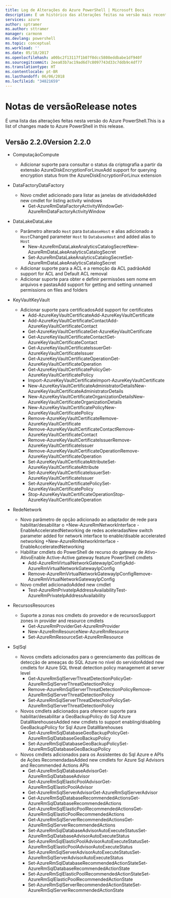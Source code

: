 ```yaml
---
title: Log de Alterações do Azure PowerShell | Microsoft Docs
description: É um histórico das alterações feitas na versão mais recente do Azure PowerShell.
services: azure
author: sptramer
ms.author: sttramer
manager: carmonm
ms.devlang: powershell
ms.topic: conceptual
ms.workload: ''
ms.date: 05/18/2017
ms.openlocfilehash: a00bc2f13117f1b07f0dcc5808eddbabe1df940f
ms.sourcegitcommit: 2eea03b7ac19ad6d7c8097743d33c7ddb9c4df77
ms.translationtype: HT
ms.contentlocale: pt-BR
ms.lasthandoff: 06/06/2018
ms.locfileid: "34821659"
---
```

# <a name="release-notes"></a><span data-ttu-id="7e453-103">Notas de versão</span><span class="sxs-lookup"><span data-stu-id="7e453-103">Release notes</span></span>

<span data-ttu-id="7e453-104">É uma lista das alterações feitas nesta versão do Azure PowerShell.</span><span class="sxs-lookup"><span data-stu-id="7e453-104">This is a list of changes made to Azure PowerShell in this release.</span></span>

## <a name="version-220"></a><span data-ttu-id="7e453-105">Versão 2.2.0</span><span class="sxs-lookup"><span data-stu-id="7e453-105">Version 2.2.0</span></span>
* <span data-ttu-id="7e453-106">Computação</span><span class="sxs-lookup"><span data-stu-id="7e453-106">Compute</span></span>
  - <span data-ttu-id="7e453-107">Adicionar suporte para consultar o status da criptografia a partir da extensão AzureDiskEncryptionForLinux</span><span class="sxs-lookup"><span data-stu-id="7e453-107">Add support for querying encryption status from the AzureDiskEncryptionForLinux extension</span></span>
* <span data-ttu-id="7e453-108">DataFactory</span><span class="sxs-lookup"><span data-stu-id="7e453-108">DataFactory</span></span>
  - <span data-ttu-id="7e453-109">Novo cmdlet adicionado para listar as janelas de atividade</span><span class="sxs-lookup"><span data-stu-id="7e453-109">Added new cmdlet for listing activity windows</span></span>
    + <span data-ttu-id="7e453-110">Get-AzureRmDataFactoryActivityWindow</span><span class="sxs-lookup"><span data-stu-id="7e453-110">Get-AzureRmDataFactoryActivityWindow</span></span>
* <span data-ttu-id="7e453-111">DataLake</span><span class="sxs-lookup"><span data-stu-id="7e453-111">DataLake</span></span>
  - <span data-ttu-id="7e453-112">Parâmetro alterado `Host` para `DatabaseHost` e alias adicionado a `Host`</span><span class="sxs-lookup"><span data-stu-id="7e453-112">Changed parameter `Host` to `DatabaseHost` and added alias to `Host`</span></span>
    + <span data-ttu-id="7e453-113">New-AzureRmDataLakeAnalyticsCatalogSecret</span><span class="sxs-lookup"><span data-stu-id="7e453-113">New-AzureRmDataLakeAnalyticsCatalogSecret</span></span>
    + <span data-ttu-id="7e453-114">Set-AzureRmDataLakeAnalyticsCatalogSecret</span><span class="sxs-lookup"><span data-stu-id="7e453-114">Set-AzureRmDataLakeAnalyticsCatalogSecret</span></span>
  - <span data-ttu-id="7e453-115">Adicionar suporte para a ACL e a remoção da ACL padrão</span><span class="sxs-lookup"><span data-stu-id="7e453-115">Add support for ACL and Default ACL removal</span></span>
  - <span data-ttu-id="7e453-116">Adicionar suporte para obter e definir permissões sem nome em arquivos e pastas</span><span class="sxs-lookup"><span data-stu-id="7e453-116">Add support for getting and setting unnamed permissions on files and folders</span></span>
* <span data-ttu-id="7e453-117">KeyVault</span><span class="sxs-lookup"><span data-stu-id="7e453-117">KeyVault</span></span>
  - <span data-ttu-id="7e453-118">Adicionar suporte para certificados</span><span class="sxs-lookup"><span data-stu-id="7e453-118">Add support for certificates</span></span>
    + <span data-ttu-id="7e453-119">Add-AzureKeyVaultCertificate</span><span class="sxs-lookup"><span data-stu-id="7e453-119">Add-AzureKeyVaultCertificate</span></span>
    + <span data-ttu-id="7e453-120">Add-AzureKeyVaultCertificateContact</span><span class="sxs-lookup"><span data-stu-id="7e453-120">Add-AzureKeyVaultCertificateContact</span></span>
    + <span data-ttu-id="7e453-121">Get-AzureKeyVaultCertificate</span><span class="sxs-lookup"><span data-stu-id="7e453-121">Get-AzureKeyVaultCertificate</span></span>
    + <span data-ttu-id="7e453-122">Get-AzureKeyVaultCertificateContact</span><span class="sxs-lookup"><span data-stu-id="7e453-122">Get-AzureKeyVaultCertificateContact</span></span>
    + <span data-ttu-id="7e453-123">Get-AzureKeyVaultCertificateIssuer</span><span class="sxs-lookup"><span data-stu-id="7e453-123">Get-AzureKeyVaultCertificateIssuer</span></span>
    + <span data-ttu-id="7e453-124">Get-AzureKeyVaultCertificateOperation</span><span class="sxs-lookup"><span data-stu-id="7e453-124">Get-AzureKeyVaultCertificateOperation</span></span>
    + <span data-ttu-id="7e453-125">Get-AzureKeyVaultCertificatePolicy</span><span class="sxs-lookup"><span data-stu-id="7e453-125">Get-AzureKeyVaultCertificatePolicy</span></span>
    + <span data-ttu-id="7e453-126">Import-AzureKeyVaultCertificate</span><span class="sxs-lookup"><span data-stu-id="7e453-126">Import-AzureKeyVaultCertificate</span></span>
    + <span data-ttu-id="7e453-127">New-AzureKeyVaultCertificateAdministratorDetails</span><span class="sxs-lookup"><span data-stu-id="7e453-127">New-AzureKeyVaultCertificateAdministratorDetails</span></span>
    + <span data-ttu-id="7e453-128">New-AzureKeyVaultCertificateOrganizationDetails</span><span class="sxs-lookup"><span data-stu-id="7e453-128">New-AzureKeyVaultCertificateOrganizationDetails</span></span>
    + <span data-ttu-id="7e453-129">New-AzureKeyVaultCertificatePolicy</span><span class="sxs-lookup"><span data-stu-id="7e453-129">New-AzureKeyVaultCertificatePolicy</span></span>
    + <span data-ttu-id="7e453-130">Remove-AzureKeyVaultCertificate</span><span class="sxs-lookup"><span data-stu-id="7e453-130">Remove-AzureKeyVaultCertificate</span></span>
    + <span data-ttu-id="7e453-131">Remove-AzureKeyVaultCertificateContact</span><span class="sxs-lookup"><span data-stu-id="7e453-131">Remove-AzureKeyVaultCertificateContact</span></span>
    + <span data-ttu-id="7e453-132">Remove-AzureKeyVaultCertificateIssuer</span><span class="sxs-lookup"><span data-stu-id="7e453-132">Remove-AzureKeyVaultCertificateIssuer</span></span>
    + <span data-ttu-id="7e453-133">Remove-AzureKeyVaultCertificateOperation</span><span class="sxs-lookup"><span data-stu-id="7e453-133">Remove-AzureKeyVaultCertificateOperation</span></span>
    + <span data-ttu-id="7e453-134">Set-AzureKeyVaultCertificateAttribute</span><span class="sxs-lookup"><span data-stu-id="7e453-134">Set-AzureKeyVaultCertificateAttribute</span></span>
    + <span data-ttu-id="7e453-135">Set-AzureKeyVaultCertificateIssuer</span><span class="sxs-lookup"><span data-stu-id="7e453-135">Set-AzureKeyVaultCertificateIssuer</span></span>
    + <span data-ttu-id="7e453-136">Set-AzureKeyVaultCertificatePolicy</span><span class="sxs-lookup"><span data-stu-id="7e453-136">Set-AzureKeyVaultCertificatePolicy</span></span>
    + <span data-ttu-id="7e453-137">Stop-AzureKeyVaultCertificateOperation</span><span class="sxs-lookup"><span data-stu-id="7e453-137">Stop-AzureKeyVaultCertificateOperation</span></span>
* <span data-ttu-id="7e453-138">Rede</span><span class="sxs-lookup"><span data-stu-id="7e453-138">Network</span></span>

  - <span data-ttu-id="7e453-139">Novo parâmetro de opção adicionado ao adaptador de rede para habilitar/desabilitar o +New-AzureRmNetworkInterface -EnableAcceleratedNetworking de redes aceleradas</span><span class="sxs-lookup"><span data-stu-id="7e453-139">New switch parameter added for network interface to enable/disable accelerated networking +New-AzureRmNetworkInterface -EnableAcceleratedNetworking</span></span>
  - <span data-ttu-id="7e453-140">Habilitar cmdlets do PowerShell de recurso do gateway de Ativo-Ativo</span><span class="sxs-lookup"><span data-stu-id="7e453-140">Enable Active-Active gateway feature PowerShell cmdlets</span></span>
    + <span data-ttu-id="7e453-141">Add-AzureRmVirtualNetworkGatewayIpConfig</span><span class="sxs-lookup"><span data-stu-id="7e453-141">Add-AzureRmVirtualNetworkGatewayIpConfig</span></span>
    + <span data-ttu-id="7e453-142">Remove-AzureRmVirtualNetworkGatewayIpConfig</span><span class="sxs-lookup"><span data-stu-id="7e453-142">Remove-AzureRmVirtualNetworkGatewayIpConfig</span></span>
  - <span data-ttu-id="7e453-143">Novo cmdlet adicionado</span><span class="sxs-lookup"><span data-stu-id="7e453-143">Added new cmdlet</span></span>
    + <span data-ttu-id="7e453-144">Test-AzureRmPrivateIpAddressAvailability</span><span class="sxs-lookup"><span data-stu-id="7e453-144">Test-AzureRmPrivateIpAddressAvailability</span></span>
* <span data-ttu-id="7e453-145">Recursos</span><span class="sxs-lookup"><span data-stu-id="7e453-145">Resources</span></span>
  - <span data-ttu-id="7e453-146">Suporte a zonas nos cmdlets do provedor e de recursos</span><span class="sxs-lookup"><span data-stu-id="7e453-146">Support zones in provider and resource cmdlets</span></span>
    + <span data-ttu-id="7e453-147">Get-AzureRmProvider</span><span class="sxs-lookup"><span data-stu-id="7e453-147">Get-AzureRmProvider</span></span>
    + <span data-ttu-id="7e453-148">New-AzureRmResource</span><span class="sxs-lookup"><span data-stu-id="7e453-148">New-AzureRmResource</span></span>
    + <span data-ttu-id="7e453-149">Set-AzureRmResource</span><span class="sxs-lookup"><span data-stu-id="7e453-149">Set-AzureRmResource</span></span>
* <span data-ttu-id="7e453-150">Sql</span><span class="sxs-lookup"><span data-stu-id="7e453-150">Sql</span></span>
  - <span data-ttu-id="7e453-151">Novos cmdlets adicionados para o gerenciamento das políticas de detecção de ameaças do SQL Azure no nível do servidor</span><span class="sxs-lookup"><span data-stu-id="7e453-151">Added new cmdlets for Azure SQL threat detection policy management at server level</span></span>
    + <span data-ttu-id="7e453-152">Get-AzureRmSqlServerThreatDetectionPolicy</span><span class="sxs-lookup"><span data-stu-id="7e453-152">Get-AzureRmSqlServerThreatDetectionPolicy</span></span>
    + <span data-ttu-id="7e453-153">Remove-AzureRmSqlServerThreatDetectionPolicy</span><span class="sxs-lookup"><span data-stu-id="7e453-153">Remove-AzureRmSqlServerThreatDetectionPolicy</span></span>
    + <span data-ttu-id="7e453-154">Set-AzureRmSqlServerThreatDetectionPolicy</span><span class="sxs-lookup"><span data-stu-id="7e453-154">Set-AzureRmSqlServerThreatDetectionPolicy</span></span>
  - <span data-ttu-id="7e453-155">Novos cmdlets adicionados para oferecer suporte para habilitar/desabilitar a GeoBackupPolicy do Sql Azure DataWarehouses</span><span class="sxs-lookup"><span data-stu-id="7e453-155">Added new cmdlets to support enabling/disabling GeoBackupPolicy for Sql Azure DataWarehouses</span></span>
    + <span data-ttu-id="7e453-156">Get-AzureRmSqlDatabaseGeoBackupPolicy</span><span class="sxs-lookup"><span data-stu-id="7e453-156">Get-AzureRmSqlDatabaseGeoBackupPolicy</span></span>
    + <span data-ttu-id="7e453-157">Set-AzureRmSqlDatabaseGeoBackupPolicy</span><span class="sxs-lookup"><span data-stu-id="7e453-157">Set-AzureRmSqlDatabaseGeoBackupPolicy</span></span>
  - <span data-ttu-id="7e453-158">Novos cmdlets adicionados para os Assistentes do Sql Azure e APIs de Ações Recomendadas</span><span class="sxs-lookup"><span data-stu-id="7e453-158">Added new cmdlets for Azure Sql Advisors and Recommended Actions APIs</span></span>
    + <span data-ttu-id="7e453-159">Get-AzureRmSqlDatabaseAdvisor</span><span class="sxs-lookup"><span data-stu-id="7e453-159">Get-AzureRmSqlDatabaseAdvisor</span></span>
    + <span data-ttu-id="7e453-160">Get-AzureRmSqlElasticPoolAdvisor</span><span class="sxs-lookup"><span data-stu-id="7e453-160">Get-AzureRmSqlElasticPoolAdvisor</span></span>
    + <span data-ttu-id="7e453-161">Get-AzureRmSqlServerAdvisor</span><span class="sxs-lookup"><span data-stu-id="7e453-161">Get-AzureRmSqlServerAdvisor</span></span>
    + <span data-ttu-id="7e453-162">Get-AzureRmSqlDatabaseRecommendedActions</span><span class="sxs-lookup"><span data-stu-id="7e453-162">Get-AzureRmSqlDatabaseRecommendedActions</span></span>
    + <span data-ttu-id="7e453-163">Get-AzureRmSqlElasticPoolRecommendedActions</span><span class="sxs-lookup"><span data-stu-id="7e453-163">Get-AzureRmSqlElasticPoolRecommendedActions</span></span>
    + <span data-ttu-id="7e453-164">Get-AzureRmSqlServerRecommendedActions</span><span class="sxs-lookup"><span data-stu-id="7e453-164">Get-AzureRmSqlServerRecommendedActions</span></span>
    + <span data-ttu-id="7e453-165">Set-AzureRmSqlDatabaseAdvisorAutoExecuteStatus</span><span class="sxs-lookup"><span data-stu-id="7e453-165">Set-AzureRmSqlDatabaseAdvisorAutoExecuteStatus</span></span>
    + <span data-ttu-id="7e453-166">Set-AzureRmSqlElasticPoolAdvisorAutoExecuteStatus</span><span class="sxs-lookup"><span data-stu-id="7e453-166">Set-AzureRmSqlElasticPoolAdvisorAutoExecuteStatus</span></span>
    + <span data-ttu-id="7e453-167">Set-AzureRmSqlServerAdvisorAutoExecuteStatus</span><span class="sxs-lookup"><span data-stu-id="7e453-167">Set-AzureRmSqlServerAdvisorAutoExecuteStatus</span></span>
    + <span data-ttu-id="7e453-168">Set-AzureRmSqlDatabaseRecommendedActionState</span><span class="sxs-lookup"><span data-stu-id="7e453-168">Set-AzureRmSqlDatabaseRecommendedActionState</span></span>
    + <span data-ttu-id="7e453-169">Set-AzureRmSqlElasticPoolRecommendedActionState</span><span class="sxs-lookup"><span data-stu-id="7e453-169">Set-AzureRmSqlElasticPoolRecommendedActionState</span></span>
    + <span data-ttu-id="7e453-170">Set-AzureRmSqlServerRecommendedActionState</span><span class="sxs-lookup"><span data-stu-id="7e453-170">Set-AzureRmSqlServerRecommendedActionState</span></span>
